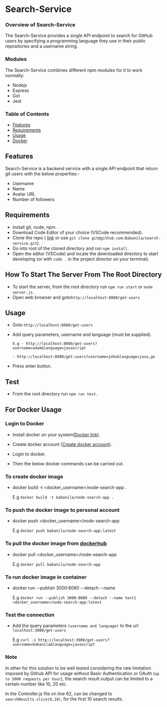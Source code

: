 # Search-Service

### Overview of Search-Service

The Search-Service provides a single API endpoint to search for
GitHub users by specifying a programming language they use in their public repositories and a
username string.

### Modules

The Search-Service combines different npm modules for it to work normally:

- Nodejs
- Express
- Got
- Jest

### Table of Contents

- [Features](#features)
- [Requirements](#requirements)
- [Usage](#usage)
- [Docker](#docker)

## Features

Search-Service is a backend service with a single API endpoint that return git users with the below properties:-

- Username
- Name
- Avatar URL
- Number of followers

## Requirements

- Install git, node, npm.
- Download Code Editor of your choice (VSCode recommended).
- Clone the repo ( [link](https://github.com/Babanila/search-service.git) or use `git clone git@github.com:Babanila/search-service.git`).
- Go into root of the cloned directory and run `npm install`.
- Open the editor (VSCode) and locate the downloaded directory to start developing (or with `code .` in the project director on your terminal).

## How To Start The Server From The Root Directory

- To start the server, from the root directory run `npm run start` or `node server.js`.
- Open web browser and goto`http://localhost:8080/get-users`

## Usage

- Goto `http://localhost:8080/get-users`

- Add query parameters, username and language (must be supplied).

  `E.g - http://localhost:8080/get-users?username=adam&language=javascript`

  `- http://localhost:8080/get-users?username=john&language=java,go`

- Press enter button.

## Test

- From the root directory run `npm run test`.

## For Docker Usage

### Login to Docker

- Install docker on your system([Docker link](https://www.docker.com/products/docker-desktop)).

- Create docker account ([Create docker account](https://hub.docker.com/)).

- Login to docker.

- Then the below docker commands can be carried out.

### To create docker image

- docker build -t <docker_username>/node-search-app .

  E.g `docker build -t babanila/node-search-app .`

### To push the docker image to personal account

- docker push <docker_username>/node-search-app

  E.g `docker push babanila/node-search-app:latest`

### To pull the docker image from [dockerhub](https://hub.docker.com/)

- docker pull <docker_username>/node-search-app

  E.g `docker pull babanila/node-search-app`

### To run docker image in container

- docker run --publish 3000:8080 --detach --name <container name> <image name>

  E.g `docker run --publish 3000:8080 --detach --name test1 <docker_username>/node-search-app:latest`

### Test the connection

- Add the query parameters `(username and language)` to the url `localhost:3000/get-users`

  E.g `curl -i http://localhost:3000/get-users?username=babanila&language=javascript`

### Note

In other for this solution to be well tested considering the rate limitation imposed by Github API for usage without Basic Authentication or OAuth (`up to 5000 requests per hour`), the search result output can be limited to a certain number like 10, 20 etc.

In the Controller.js file on line 62, can be changed to `searchResults.slice(0,10)`, for the first 10 search results.

